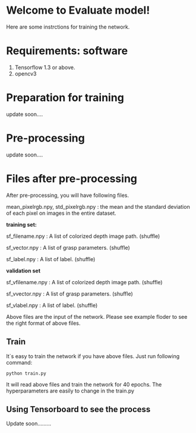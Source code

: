# Welcome to Evaluate model!

Here are some instrctions for training the network.
# Requirements: software

 1. Tensorflow 1.3 or above.
 2. opencv3
# Preparation for training
update soon....
# Pre-processing

update soon....

# Files after pre-processing

After pre-processing, you will have following files.

mean_pixelrgb.npy, std_pixelrgb.npy : the mean and the standard deviation of each pixel on images in the entire dataset.

**training set:**

sf_filename.npy : A list of colorized depth image path. (shuffle)

sf_vector.npy : A list of grasp parameters. (shuffle)

sf_label.npy : A list of label. (shuffle)

**validation set**

sf_vfilename.npy : A list of colorized depth image path. (shuffle)

sf_vvector.npy : A list of grasp parameters. (shuffle)

sf_vlabel.npy : A list of label. (shuffle)

Above files are the input of the network. Please see example floder to see the right format of above files.

## Train 
It`s easy to train the network if you have above files. Just run following command:

    python train.py

It will read above files and train the network for 40 epochs. The hyperparameters are easily to change in the train.py

## Using Tensorboard to see the process

Update soon.........
